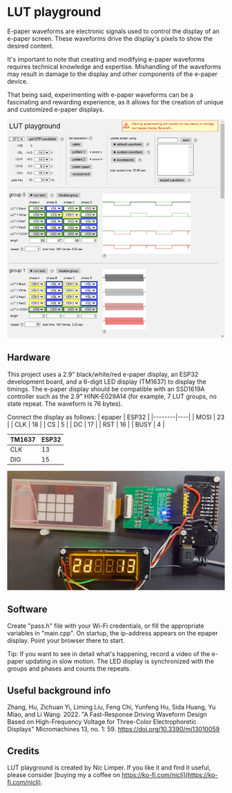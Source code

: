 # LUT playground
 
E-paper waveforms are electronic signals used to control the display of an e-paper screen. These waveforms drive the display's pixels to show the desired content.

It's important to note that creating and modifying e-paper waveforms requires technical knowledge and expertise. Mishandling of the waveforms may result in damage to the display and other components of the e-paper device.

That being said, experimenting with e-paper waveforms can be a fascinating and rewarding experience, as it allows for the creation of unique and customized e-paper displays.

![screenshot](/extra/screenshot.jpg?raw=true "Screenshot")

## Hardware

This project uses a 2.9" black/white/red e-paper display, an ESP32 development board, and a 6-digit LED display (TM1637) to display the timings. The e-paper display should be compatible with an SSD1619A controller such as the 2.9" HINK-E029A14 (for example, 7 LUT groups, no state repeat. The waveform is 76 bytes).

Connect the display as follows:
| epaper | ESP32 |
|--------|----|
| MOSI   | 23 |
| CLK    | 18 |
| CS     | 5  |
| DC     | 17 |
| RST    | 16 |
| BUSY   | 4  |

| TM1637 | ESP32 |
|--------|----|
| CLK    | 13 |
| DIO    | 15 |

![hardware](/extra/hardware.jpg?raw=true "Hardware")

## Software

Create "pass.h" file with your Wi-Fi credentials, or fill the appropriate variables in "main.cpp".
On startup, the ip-address appears on the epaper display. Point your browser there to start.

Tip: If you want to see in detail what's happening, record a video of the e-paper updating in slow motion. The LED display is synchronized with the groups and phases and counts the repeats.

## Useful background info

Zhang, Hu, Zichuan Yi, Liming Liu, Feng Chi, Yunfeng Hu, Sida Huang, Yu Miao, and Li Wang. 2022. "A Fast-Response Driving Waveform Design Based on High-Frequency Voltage for Three-Color Electrophoretic Displays" Micromachines 13, no. 1: 59. https://doi.org/10.3390/mi13010059

## Credits

LUT playground is created by Nic Limper. If you like it and find it useful, please consider [buying my a coffee on https://ko-fi.com/nicli](https://ko-fi.com/nicli).
